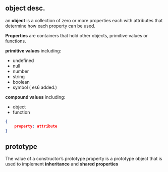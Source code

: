 ## object desc.
an **object** is a collection of zero or more properties each with attributes that determine how each property can be used.

**Properties** are containers that hold other objects, primitive values or functions.

**primitive values** including:
  * undefined
  * null
  * number
  * string
  * boolean
  * symbol ( es6 added.)

**compound values** including:
  * object
  * function

```json
{
    property: attribute
}
```

## prototype
The value of a constructor’s prototype property is a prototype object that is used to implement **inheritance** and **shared properties**